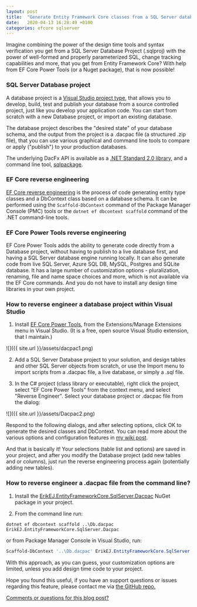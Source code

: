 ```yaml
---
layout: post
title:  "Generate Entity Framework Core classes from a SQL Server database project - .dacpac file"
date:   2020-04-13 16:28:49 +0100
categories: efcore sqlserver
---
```


Imagine combining the power of the design time tools and syntax verification you get from a SQL Server Database Project (.sqlproj) with the power of well-formed and properly parameterized SQL, change tracking capabilities and more, that you get from Entity Framework Core? With help from EF Core Power Tools (or a Nuget package), that is now possible!

### SQL Server Database project

A database project is a [Visual Studio project type](https://visualstudio.microsoft.com/vs/features/ssdt/), that allows you to develop, build, test and publish your database from a source controlled project, just like you develop your application code. You can start from scratch with a new Database project, or import an existing database.

The database project describes the "desired state" of your database schema, and the output from the project is a .dacpac file (a structured .zip file), that you can use various graphical and command line tools to compare or apply ("publish") to your production databases.

The underlying DacFx API is available as a [.NET Standard 2.0 library](https://www.nuget.org/packages/Microsoft.SqlServer.DACFx/150.4573.2), and a command line tool, [sqlpackage](https://docs.microsoft.com/en-us/sql/tools/sqlpackage?view=sql-server-ver15).

### EF Core reverse engineering

[EF Core reverse engineering](https://docs.microsoft.com/en-us/ef/core/managing-schemas/scaffolding) is the process of code generating entity type classes and a DbContext class based on a database schema. It can be performed using the `Scaffold-DbContext` command of the Package Manager Console (PMC) tools or the `dotnet ef dbcontext scaffold` command of the .NET command-line tools. 

### EF Core Power Tools reverse engineering

EF Core Power Tools adds the ability to generate code directly from a Database project, without having to publish to a live database first, and having a SQL Server database engine running locally. It can also generate code from live SQL Server, Azure SQL DB, MySQL, Postgres and SQLite database. It has a large number of customization options - pluralization, renaming, file and name space choices and more, which is not available via the EF Core commands. And you do not have to install any design time libraries in your own project.

### How to reverse engineer a database project within Visual Studio

1. Install [EF Core Power Tools](https://marketplace.visualstudio.com/items?itemName=ErikEJ.EFCorePowerTools), from the Extensions/Manage Extensions menu in Visual Studio. (It is a free, open source Visual Studio extension, that I maintain.)

![]({{ site.url }}/assets/dacpac1.png)

2. Add a SQL Server Database project to your solution, and design tables and other SQL Server objects from scratch, or use the Import menu to import scripts from a .dacpac file, a  live database, or simply a .sql file.

3. In the C# project (class library or executable), right click the project, select "EF Core Power Tools" from the context menu, and select "Reverse Engineer". Select your database project or .dacpac file from the dialog:

![]({{ site.url }}/assets/Dacpac2.png)

Respond to the following dialogs, and after selecting options, click OK to generate the desired classes and DbContext. You can read more about the various options and configuration features in [my wiki post](https://github.com/ErikEJ/EFCorePowerTools/wiki/Reverse-Engineering).

And that is basically it! Your selections (table list and options) are saved in your project, and after you modify the Database project (add new tables and or columns), just run the reverse engineering process again (potentially adding new tables).

### How to reverse engineer a .dacpac file from the command line?

1. Install the [ErikEJ.EntityFrameworkCore.SqlServer.Dacpac](https://www.nuget.org/packages/ErikEJ.EntityFrameworkCore.SqlServer.Dacpac/) NuGet package in your project. 

2. From the command line run:
```dos
dotnet ef dbcontext scaffold ..\Db.dacpac ErikEJ.EntityFrameworkCore.SqlServer.Dacpac
```
or from Package Manager Console in Visual Studio, run:
```powershell
Scaffold-DbContext '..\Db.dacpac' ErikEJ.EntityFrameworkCore.SqlServer.Dacpac
```

With this approach, as you can guess, your customization options are limited, unless you add design time code to your project.

Hope you found this useful, if you have an support questions or issues regarding this feature, please contact me via [the GitHub repo.](https://github.com/ErikEJ/EFCorePowerTools/issues)

[Comments or questions for this blog post?](https://github.com/ErikEJ/erikej.github.io/issues/4)

